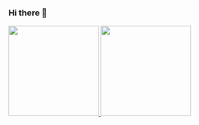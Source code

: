 
### Hi there 👋

<div><a href="https://github.com/erikasans"><img height="180em" src="https://github-readme-stats.vercel.app/api/top-langs/?username=erikasans&layout=compact&langs_count=7&theme=dracula"/> <img height="180em" src="https://github-readme-stats.vercel.app/api?username=erikasans&show_icons=true&theme=dracula&include_all_commits=true&count_private=true"/></div>

<!--
**erikasans/erikasans** is a ✨ _special_ ✨ repository because its `README.md` (this file) appears on your GitHub profile.

Here are some ideas to get you started:

- 🔭 I’m currently working on ...
- 🌱 I’m currently learning ...
- 👯 I’m looking to collaborate on ...
-->

